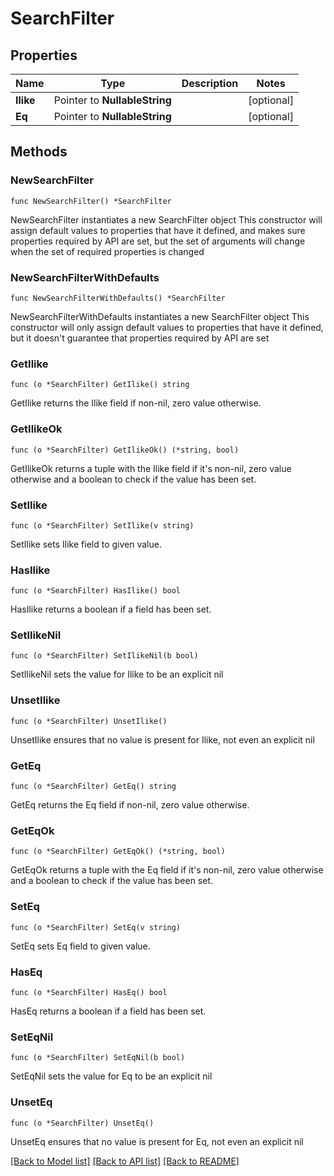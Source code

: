 # SearchFilter

## Properties

Name | Type | Description | Notes
------------ | ------------- | ------------- | -------------
**Ilike** | Pointer to **NullableString** |  | [optional] 
**Eq** | Pointer to **NullableString** |  | [optional] 

## Methods

### NewSearchFilter

`func NewSearchFilter() *SearchFilter`

NewSearchFilter instantiates a new SearchFilter object
This constructor will assign default values to properties that have it defined,
and makes sure properties required by API are set, but the set of arguments
will change when the set of required properties is changed

### NewSearchFilterWithDefaults

`func NewSearchFilterWithDefaults() *SearchFilter`

NewSearchFilterWithDefaults instantiates a new SearchFilter object
This constructor will only assign default values to properties that have it defined,
but it doesn't guarantee that properties required by API are set

### GetIlike

`func (o *SearchFilter) GetIlike() string`

GetIlike returns the Ilike field if non-nil, zero value otherwise.

### GetIlikeOk

`func (o *SearchFilter) GetIlikeOk() (*string, bool)`

GetIlikeOk returns a tuple with the Ilike field if it's non-nil, zero value otherwise
and a boolean to check if the value has been set.

### SetIlike

`func (o *SearchFilter) SetIlike(v string)`

SetIlike sets Ilike field to given value.

### HasIlike

`func (o *SearchFilter) HasIlike() bool`

HasIlike returns a boolean if a field has been set.

### SetIlikeNil

`func (o *SearchFilter) SetIlikeNil(b bool)`

 SetIlikeNil sets the value for Ilike to be an explicit nil

### UnsetIlike
`func (o *SearchFilter) UnsetIlike()`

UnsetIlike ensures that no value is present for Ilike, not even an explicit nil
### GetEq

`func (o *SearchFilter) GetEq() string`

GetEq returns the Eq field if non-nil, zero value otherwise.

### GetEqOk

`func (o *SearchFilter) GetEqOk() (*string, bool)`

GetEqOk returns a tuple with the Eq field if it's non-nil, zero value otherwise
and a boolean to check if the value has been set.

### SetEq

`func (o *SearchFilter) SetEq(v string)`

SetEq sets Eq field to given value.

### HasEq

`func (o *SearchFilter) HasEq() bool`

HasEq returns a boolean if a field has been set.

### SetEqNil

`func (o *SearchFilter) SetEqNil(b bool)`

 SetEqNil sets the value for Eq to be an explicit nil

### UnsetEq
`func (o *SearchFilter) UnsetEq()`

UnsetEq ensures that no value is present for Eq, not even an explicit nil

[[Back to Model list]](../README.md#documentation-for-models) [[Back to API list]](../README.md#documentation-for-api-endpoints) [[Back to README]](../README.md)


